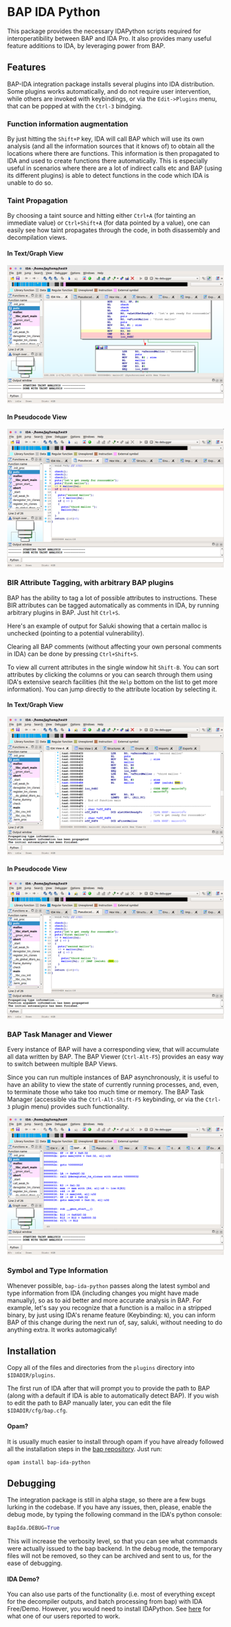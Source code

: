 BAP IDA Python
==============

This package provides the necessary IDAPython scripts required for
interoperatibility between BAP and IDA Pro. It also provides many
useful feature additions to IDA, by leveraging power from BAP.

Features
--------

BAP-IDA integration package installs several plugins into IDA
distribution. Some plugins works automatically, and do not require
user intervention, while others are invoked with keybindings, or via
the `Edit->Plugins` menu, that can be popped at with the `Ctrl-3`
bindging.


### Function information augmentation

By just hitting the `Shift+P` key, IDA will call BAP which will use
its own analysis (and all the information sources that it knows of) to
obtain all the locations where there are functions. This information
is then propagated to IDA and used to create functions there
automatically. This is especially useful in scenarios where there are
a lot of indirect calls etc and BAP (using its different plugins) is
able to detect functions in the code which IDA is unable to do so.

### Taint Propagation

By choosing a taint source and hitting either `Ctrl+A` (for tainting
an immediate value) or `Ctrl+Shift+A` (for data pointed by a value),
one can easily see how taint propagates through the code, in both
disassembly and decompilation views.

#### In Text/Graph View
![taint](docs/taint.png)

#### In Pseudocode View
![taint-decompiler](docs/taint-decompiler.png)

### BIR Attribute Tagging, with arbitrary BAP plugins

BAP has the ability to tag a lot of possible attributes to
instructions. These BIR attributes can be tagged automatically as
comments in IDA, by running arbitrary plugins in BAP. Just hit
`Ctrl+S`.

Here's an example of output for Saluki showing that a certain malloc
is unchecked (pointing to a potential vulnerability).

Clearing all BAP comments (without affecting your own personal
comments in IDA) can be done by pressing `Ctrl+Shift+S`.

To view all current attributes in the single window hit `Shift-B`.
You can sort attributes by clicking the columns or you can search
through them using IDA's extensive search facilities (hit the `Help`
bottom on the list to get more information). You can jump directly
to the attribute location by selecting it.

#### In Text/Graph View
![bir-attr-saluki](docs/bir-attr-saluki.png)

#### In Pseudocode View
![bir-attr-saluki-decompiler](docs/bir-attr-saluki-decompiler.png)

### BAP Task Manager and Viewer

Every instance of BAP will have a corresponding view, that will
accumulate all data written by BAP. The BAP Viewer (`Ctrl-Alt-F5`)
provides an easy way to switch between multiple BAP Views.

Since you can run multiple instances of BAP asynchronously, it is
useful to have an ability to view the state of currently running
processes, and, even, to terminate those who take too much time or
memory.  The BAP Task Manager (accessible via the `Ctrl-Alt-Shift-F5`
keybinding, or via the `Ctrl-3` plugin menu) provides such
functionality.

![bap-view](docs/bap-view.png)

### Symbol and Type Information

Whenever possible, `bap-ida-python` passes along the latest symbol and
type information from IDA (including changes you might have made
manually), so as to aid better and more accurate analysis in BAP. For
example, let's say you recognize that a function is a malloc in a
stripped binary, by just using IDA's rename feature (Keybinding: `N`),
you can inform BAP of this change during the next run of, say, saluki,
without needing to do anything extra. It works automagically!

Installation
------------

Copy all of the files and directories from the `plugins` directory
into `$IDADIR/plugins`.

The first run of IDA after that will prompt you to provide the path to
BAP (along with a default if IDA is able to automatically detect
BAP). If you wish to edit the path to BAP manually later, you can edit
the file `$IDADIR/cfg/bap.cfg`.

#### Opam?

It is usually much easier to install through opam if you have already
followed all the installation steps in the
[bap repository](https://github.com/BinaryAnalysisPlatform/bap). Just
run:

```
opam install bap-ida-python
```

Debugging
---------

The integration package is still in alpha stage, so there are a few
bugs lurking in the codebase. If you have any issues, then, please,
enable the debug mode, by typing the following command in the IDA's
python console:

```python
BapIda.DEBUG=True
```

This will increase the verbosity level, so that you can see what commands
were actually issued to the bap backend. In the debug mode, the temporary
files will not be removed, so they can be archived and sent to us, for the
ease of debugging.


#### IDA Demo?

You can also use parts of the functionality (i.e. most of everything
except for the decompiler outputs, and batch processing from bap) with
IDA Free/Demo. However, you would need to install IDAPython. See
[here](docs/IDAPython_on_IDADemo.md) for what one of our users
reported to work.
